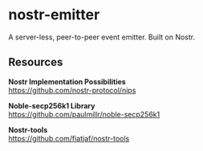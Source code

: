 # nostr-emitter
A server-less, peer-to-peer event emitter. Built on Nostr.

## Resources
**Nostr Implementation Possibilities**  
https://github.com/nostr-protocol/nips

**Noble-secp256k1 Library**  
https://github.com/paulmillr/noble-secp256k1

**Nostr-tools**  
https://github.com/fiatjaf/nostr-tools
